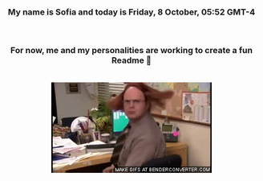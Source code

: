 


<div align="center">
<h3 >My name is Sofia and today is Friday, 8 October, 05:52 GMT-4</h3><br>
<h3 >For now, me and my personalities are working to create a fun Readme 👋
</h3><br>
<img src='img/dwight.gif' alt='working...'/>
</div>
